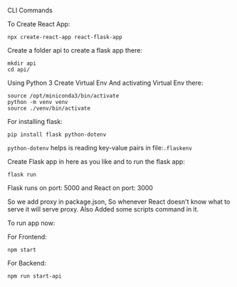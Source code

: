 CLI Commands

To Create React App:
```
npx create-react-app react-flask-app
```

Create a folder api to create a flask app there:
```
mkdir api
cd api/
```

Using Python 3 Create Virtual Env And activating Virtual Env there:
```
source /opt/miniconda3/bin/activate
python -m venv venv
source ./venv/bin/activate
```

For installing flask:
```
pip install flask python-dotenv
```

```python-dotenv``` helps is reading key-value pairs in file:```.flaskenv```


Create Flask app in here as you like and to run the flask app:
```
flask run
```

Flask runs on port: 5000 and React on port: 3000

So we add proxy in package.json, So whenever React doesn't know what to serve it will serve proxy.
Also Added some scripts command in it.


To run app now:

For Frontend:
```
npm start
```
For Backend:
```
npm run start-api
```


